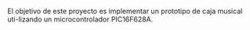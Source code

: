 El objetivo de este proyecto es implementar un prototipo de caja musical uti-lizando  un  microcontrolador  PIC16F628A. 

